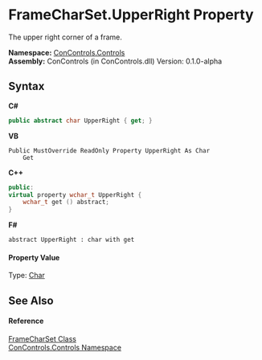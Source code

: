 # FrameCharSet.UpperRight Property 
 

The upper right corner of a frame.

**Namespace:**&nbsp;<a href="8161a036-2926-0ace-99d3-20346d250e3b">ConControls.Controls</a><br />**Assembly:**&nbsp;ConControls (in ConControls.dll) Version: 0.1.0-alpha

## Syntax

**C#**<br />
``` C#
public abstract char UpperRight { get; }
```

**VB**<br />
``` VB
Public MustOverride ReadOnly Property UpperRight As Char
	Get
```

**C++**<br />
``` C++
public:
virtual property wchar_t UpperRight {
	wchar_t get () abstract;
}
```

**F#**<br />
``` F#
abstract UpperRight : char with get

```


#### Property Value
Type: <a href="https://docs.microsoft.com/dotnet/api/system.char" target="_blank">Char</a>

## See Also


#### Reference
<a href="70bef3fa-802e-95ac-4ad8-d97820b4b25f">FrameCharSet Class</a><br /><a href="8161a036-2926-0ace-99d3-20346d250e3b">ConControls.Controls Namespace</a><br />